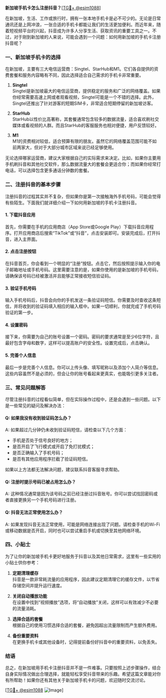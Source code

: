 **新加坡手机卡怎么注册抖音？**[[TG💪+ @esim1088](https://t.me/s/esim1088)]

在新加坡，生活、工作或旅行时，拥有一张本地手机卡是必不可少的。无论是日常通讯还是上网冲浪，一张合适的手机卡都能让我们的生活更加便利。而近年来，随着短视频平台的兴起，抖音成为许多人分享生活、获取资讯的重要工具之一。不过，对于刚到新加坡的人来说，可能会遇到一个问题：如何用新加坡的手机卡注册抖音呢？

### 一、新加坡手机卡的选择

在新加坡，主要有三大电信运营商：Singtel、StarHub和M1。它们各自提供的资费套餐和服务内容略有不同，因此选择适合自己需求的手机卡非常重要。

1. **Singtel**  
   Singtel是新加坡最大的电信运营商，提供稳定的服务和广泛的网络覆盖。如果你经常需要高速上网或者观看视频，Singtel可能是一个不错的选择。此外，Singtel还推出了针对游客的短期SIM卡，非常适合短期停留的新加坡访客。

2. **StarHub**  
   StarHub以性价比高著称，其套餐通常包含较多的数据流量，适合喜欢刷社交媒体或看视频的人群。而且StarHub的客服服务也相对便捷，用户反馈较好。

3. **M1**  
   M1的资费相对较低，适合预算有限的朋友。虽然它的网络覆盖范围可能不如前两家大，但对于大部分城市区域来说已经足够使用。

无论选择哪家运营商，建议大家根据自己的实际需求来决定。比如，如果你主要用手机刷抖音和其他社交软件，那么数据流量大的套餐会更适合你；而如果你经常打电话，可以选择包含更多通话分钟数的套餐。

### 二、注册抖音的基本步骤

注册抖音的过程其实并不复杂，但如果你是第一次接触海外手机号码，可能会觉得有些陌生。下面我们就详细介绍一下如何用新加坡的手机卡注册抖音。

#### 1. 下载抖音应用

首先，你需要在手机的应用商店（App Store或Google Play）下载抖音应用程序。打开应用商店后搜索“TikTok”或“抖音”，点击安装即可。安装完成后，打开抖音，进入主界面。

#### 2. 点击注册按钮

在抖音首页，你会看到一个明显的“注册”按钮。点击它，然后按照提示输入你的电子邮箱地址或手机号码。这里需要注意的是，如果你使用的是新加坡的手机号码，请确保该号码已经被激活并且能够正常接收短信验证码。

#### 3. 验证手机号码

输入手机号码后，抖音会向你的手机发送一条验证码短信。你需要及时查收这条短信，并将收到的验证码填入相应的输入框中。如果一切顺利，你就完成了手机号码验证的第一步。

#### 4. 设置密码

接下来，你需要为自己的账号设置一个密码。密码的要求通常是至少6位字符，且最好包含字母和数字，这样可以提高账户的安全性。设置完成后，点击确认。

#### 5. 完善个人信息

最后一步是完善个人信息。你可以上传头像、填写昵称以及添加个人简介等信息。这些内容虽然不是必须的，但会让你的账号看起来更真实，也能吸引更多关注者。

### 三、常见问题解答

尽管注册抖音的过程看似简单，但在实际操作过程中，还是会遇到一些问题。以下是一些常见的疑问及解决办法：

#### Q: 如果我没有收到验证码怎么办？
A: 如果超过几分钟仍未收到验证码短信，请检查以下几个方面：
- 手机是否处于信号良好的地方；
- 是否开启了飞行模式或开启了免打扰模式；
- 是否正确输入了手机号码；
- 是否有其他应用程序拦截了验证码短信。

如果以上方法都无法解决问题，建议联系抖音客服寻求帮助。

#### Q: 注册时提示号码已被占用怎么办？
A: 这种情况通常是因为该号码之前已经注册过抖音账号。你可以尝试找回密码或者直接更换另一个手机号码进行注册。

#### Q: 抖音无法正常使用怎么办？
A: 如果发现抖音无法正常使用，可能是网络连接出现了问题。请检查手机的Wi-Fi或移动数据是否开启，同时也可以尝试重启手机或切换至其他网络环境。

### 四、小贴士

为了让你的新加坡手机卡更好地服务于抖音以及其他日常需求，这里有一些实用的小贴士供你参考：

1. **定期清理缓存**  
   抖音是一款非常耗流量的应用程序，因此建议定期清理它的缓存文件，以节省存储空间并提升运行速度。

2. **关闭自动播放功能**  
   在设置中找到“视频播放”选项，将“自动播放”关闭，这样可以有效减少不必要的流量消耗。

3. **选择合适的套餐**  
   根据自己的使用习惯选择合适的套餐，避免因超出流量限制而产生额外费用。

4. **备份重要资料**  
   在更换手机卡或其他设备时，记得提前备份好抖音中的重要资料，以免丢失。

### 结语

总之，在新加坡用手机卡注册抖音并不是一件难事。只要按照上述步骤操作，结合自身实际情况做出合理选择，就能轻松享受抖音带来的乐趣。希望这篇文章能对你有所帮助！如果你还有其他关于新加坡手机卡的问题，欢迎随时交流讨论。

[[TG💪+ @esim1088](https://t.me/s/esim1088) ![Image](https://i.postimg.cc/4NQfJmqS/Snipaste-2025-05-13-00-14-12.png)]